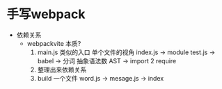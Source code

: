 # 手写webpack
- 依赖关系
    - webpackvite 本质? 
        1. main.js 类似的入口
            单个文件的视角
            index.js -> module test.js -> babel -> 分词 抽象语法数 AST
            -> import 2 require
        2. 整理出来依赖关系
        3. build 一个文件
            word.js -> mesage.js -> index
        